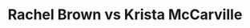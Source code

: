---
title: Rachel Brown vs Krista McCarville
player1:
  name: Brown, Rachel
  percent: 81
  wins: 1
  losses: 0
player2:
  name: McCarville, Krista
  percent: 71
  wins: 0
  losses: 1
games:
- player1:
    team: AB
    position: Lead
    percent: 81
    win: 1
    loss: 0
  player2:
    team: 'NO'
    position: Fourth
    percent: 71
    win: 0
    loss: 1
  event: Hearts
  year: 2019
  draw: Round Robin(5)
  score: NO 6 - AB 7
- player1:
    team: Swee
    position: Lead
    percent: 91
    win: 1
    loss: 0
  player2:
    team: McCa
    position: Fourth
    percent: 82
    win: 0
    loss: 1
  event: Trials (Women)
  year: 2017
  draw: Round Robin(19)
  score: McCa 6 - Swee 7
---